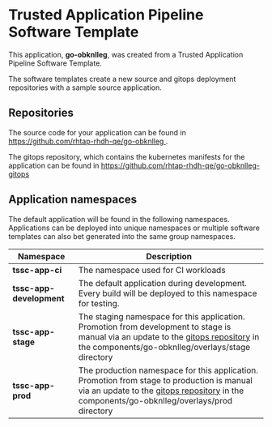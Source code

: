 # Trusted Application Pipeline Software Template

This application, **go-obknlleg**, was created from a Trusted Application Pipeline Software Template.

The software templates create a new source and gitops deployment repositories with a sample source application. 

## Repositories

The source code for your application can be found in [https://github.com/rhtap-rhdh-qe/go-obknlleg ](https://github.com/rhtap-rhdh-qe/go-obknlleg ).
 
The gitops repository, which contains the kubernetes manifests for the application can be found in 
[https://github.com/rhtap-rhdh-qe/go-obknlleg-gitops ](https://github.com/rhtap-rhdh-qe/go-obknlleg-gitops ) 

## Application namespaces 

The default application will be found in the following namespaces. Applications can be deployed into unique namespaces or multiple software templates can also bet generated into the same group namespaces.  

|  Namespace   |  Description   |  
| -------- | -------- |
| **tssc-app-ci** | The namespace used for CI workloads |
| **tssc-app-development** | The default application during development. Every build will be deployed to this namespace for testing. |
| **tssc-app-stage** | The staging namespace for this application. Promotion from development to stage is manual via an update to the [gitops repository](https://github.com/rhtap-rhdh-qe/go-obknlleg-gitops ) in the components/go-obknlleg/overlays/stage directory |
| **tssc-app-prod** | The production namespace for this application. Promotion from stage to production is manual via an update to the [gitops repository](https://github.com/rhtap-rhdh-qe/go-obknlleg-gitops ) in the components/go-obknlleg/overlays/prod directory |